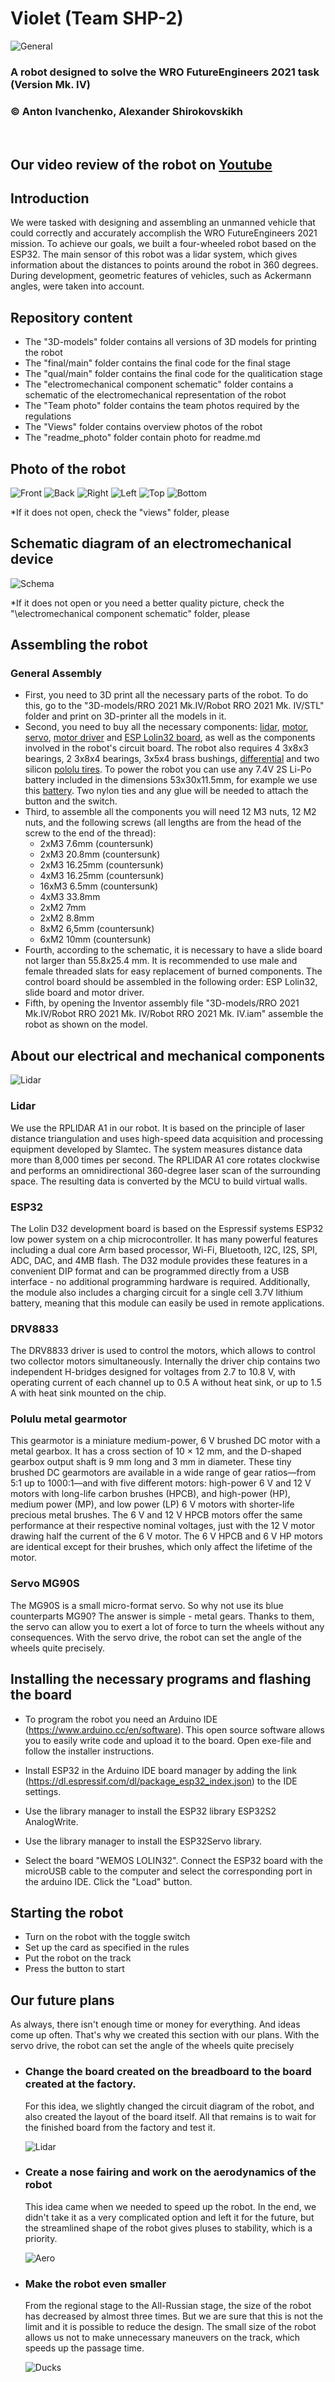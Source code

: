 # Violet (Team SHP-2) 
![General](readme_photo/robot.png)

### A robot designed to solve the WRO FutureEngineers 2021 task (Version Mk. IV)
### © Anton Ivanchenko, Alexander Shirokovskikh

<br>

## Our video review of the robot on [Youtube](https://youtu.be/*)
## Introduction
  We were tasked with designing and assembling an unmanned vehicle that could correctly and accurately accomplish the WRO FutureEngineers 2021 mission. To achieve our goals, we built a four-wheeled robot based on the ESP32. The main sensor of this robot was a lidar system, which gives information about the distances to points around the robot in 360 degrees. During development, geometric features of vehicles, such as Ackermann angles, were taken into account.

## Repository content
  - The "3D-models" folder contains all versions of 3D models for printing the robot
  - The "final/main" folder contains the final code for the final stage
  - The "qual/main" folder contains the final code for the qualitication stage
  - The "electromechanical component schematic" folder contains a schematic of the electromechanical representation of the robot
  - The "Team photo" folder contains the team photos required by the regulations
  - The "Views" folder contains overview photos of the robot
  - The "readme_photo" folder contain photo for readme.md

## Photo of the robot
  ![Front](views/front.png)
  ![Back](views/back.png)
  ![Right](views/right.png)
  ![Left](views/left.png)
  ![Top](views/top.png)
  ![Bottom](views/bottom.png)
  
  *If it does not open, check the "views" folder, please

## Schematic diagram of an electromechanical device
  ![Schema](readme_photo/Scheme.png)
  
  *If it does not open or you need a better quality picture, check the "\electromechanical component schematic" folder, please


## Assembling the robot
### General Assembly
  - First, you need to 3D print all the necessary parts of the robot. To do this, go to the "3D-models/RRO 2021 Mk.IV/Robot RRO 2021 Mk. IV/STL" folder and print on 3D-printer all the models in it.
  - Second, you need to buy all the necessary components: [lidar](https://www.slamtec.com/en/Lidar/A1), [motor](https://www.pololu.com/product/3042), [servo](https://aliexpress.ru/item/1005002235406689.html?spm=a2g0o.search0302.0.0.1f926b66Feapdr&algo_pvid=5aba579a-a3e4-483b-84e7-0390caa93118&algo_expid=5aba579a-a3e4-483b-84e7-0390caa93118-3&btsid=0b8b037016339644962273005e1c0c&ws_ab_test=searchweb0_0,searchweb201602_,searchweb201603_), [motor driver](https://mcustore.ru/store/moduli/drajver-dvigatelya-drv8833/) and [ESP Lolin32 board](https://mcustore.ru/store/espressif-systems/wemos-loin32-sovmestimyj-kontroller-pod-akkumulyator/), as well as the components involved in the robot's circuit board. The robot also requires 4 3x8x3 bearings, 2 3x8x4 bearings, 3x5x4 brass bushings, [differential](https://rc-today.ru/product/differencial-hsp-60065/) and two silicon [pololu tires](https://www.pololu.com/product/3408). To power the robot you can use any 7.4V 2S Li-Po battery included in the dimensions 53x30x11.5mm, for example we use this [battery](https://rc-go.ru/cat/akkumulyator-gensace-lipo-7-4v-2s-25c-450mah/). Two nylon ties and any glue will be needed to attach the button and the switch.  
  - Third, to assemble all the components you will need 12 M3 nuts, 12 M2 nuts, and the following screws (all lengths are from the head of the screw to the end of the thread):
    - 2xM3 7.6mm (countersunk)
    - 2xM3 20.8mm (countersunk)
    - 2xM3 16.25mm (countersunk)
    - 4xM3 16.25mm (countersunk)
    - 16xM3 6.5mm (countersunk)
    - 4xM3 33.8mm
    - 2xM2 7mm
    - 2xM2 8.8mm
    - 8xM2 6,5mm (countersunk)
    - 6xM2 10mm (countersunk)
  - Fourth, according to the schematic, it is necessary to have a slide board not larger than 55.8x25.4 mm. It is recommended to use male and female threaded slats for easy replacement of burned components. The control board should be assembled in the following order: ESP Lolin32, slide board and motor driver.
  - Fifth, by opening the Inventor assembly file "3D-models/RRO 2021 Mk.IV/Robot RRO 2021 Mk. IV/Robot RRO 2021 Mk. IV.iam" assemble the robot as shown on the model.

## About our electrical and mechanical components
![Lidar](readme_photo/about.png)
### Lidar
  We use the RPLIDAR A1 in our robot. It is based on the principle of laser distance triangulation and uses high-speed data acquisition and processing equipment developed by Slamtec. The system measures distance data more than 8,000 times per second. The RPLIDAR A1 core rotates clockwise and performs an omnidirectional 360-degree laser scan of the surrounding space. The resulting data is converted by the MCU to build virtual walls.
  

### ESP32
  The Lolin D32 development board is based on the Espressif systems ESP32 low power system on a chip microcontroller. It has many powerful features including a dual core Arm based processor, Wi-Fi, Bluetooth, I2C, I2S, SPI, ADC, DAC, and 4MB flash. The D32 module provides these features in a convenient DIP format and can be programmed directly from a USB interface - no additional programming hardware is required. Additionally, the module also includes a charging circuit for a single cell 3.7V lithium battery, meaning that this module can easily be used in remote applications. 

### DRV8833
  The DRV8833 driver is used to control the motors, which allows to control two collector motors simultaneously. Internally the driver chip contains two independent H-bridges designed for voltages from 2.7 to 10.8 V, with operating current of each channel up to 0.5 A without heat sink, or up to 1.5 A with heat sink mounted on the chip.

### Polulu metal gearmotor
  This gearmotor is a miniature medium-power, 6 V brushed DC motor with a metal gearbox. It has a cross section of 10 × 12 mm, and the D-shaped gearbox output shaft is 9 mm long and 3 mm in diameter.
  These tiny brushed DC gearmotors are available in a wide range of gear ratios—from 5:1 up to 1000:1—and with five different motors: high-power 6 V and 12 V motors with long-life carbon brushes (HPCB), and high-power (HP), medium power (MP), and low power (LP) 6 V motors with shorter-life precious metal brushes. The 6 V and 12 V HPCB motors offer the same performance at their respective nominal voltages, just with the 12 V motor drawing half the current of the 6 V motor. The 6 V HPCB and 6 V HP motors are identical except for their brushes, which only affect the lifetime of the motor.

### Servo MG90S
  The MG90S is a small micro-format servo. So why not use its blue counterparts MG90? The answer is simple - metal gears. Thanks to them, the servo can allow you to exert a lot of force to turn the wheels without any consequences. With the servo drive, the robot can set the angle of the wheels quite precisely. 


## Installing the necessary programs and flashing the board

 - To program the robot you need an Arduino IDE (https://www.arduino.cc/en/software). This open source software allows you to easily write code and upload it to the board. Open exe-file and follow the installer instructions.

 - Install ESP32 in the Arduino IDE board manager by adding the link (https://dl.espressif.com/dl/package_esp32_index.json) to the IDE settings.

 - Use the library manager to install the ESP32 library ESP32S2 AnalogWrite.

 - Use the library manager to install the ESP32Servo library.

 - Select the board "WEMOS LOLIN32". Connect the ESP32 board with the microUSB cable to the computer and select the corresponding port in the arduino IDE. Click the "Load" button.


## Starting the robot

 - Turn on the robot with the toggle switch
 - Set up the card as specified in the rules
 - Put the robot on the track
 - Press the button to start

 ## Our future plans
  
  As always, there isn't enough time or money for everything. And ideas come up often. That's why we created this section with our plans.
  With the servo drive, the robot can set the angle of the wheels quite precisely

  - ### Change the board created on the breadboard to the board created at the factory.
    For this idea, we slightly changed the circuit diagram of the robot, and also created the layout of the board itself. All that remains is to wait for the finished board from the factory and test it.
    
    ![Lidar](readme_photo/pcb.png)
  
  - ### Create a nose fairing and work on the aerodynamics of the robot
    This idea came when we needed to speed up the robot. In the end, we didn't take it as a very complicated option and left it for the future, but the streamlined shape of the robot gives pluses to stability, which is a priority. 

    ![Aero](readme_photo/aero.jpg)

  - ### Make the robot even smaller
    From the regional stage to the All-Russian stage, the size of the robot has decreased by almost three times. But we are sure that this is not the limit and it is possible to reduce the design. The small size of the robot allows us not to make unnecessary maneuvers on the track, which speeds up the passage time.

    ![Ducks](readme_photo/smalest.png)